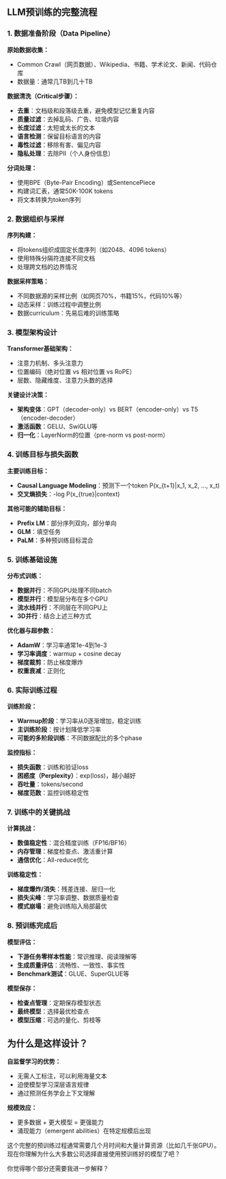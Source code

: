 ## LLM预训练的完整流程

### 1. 数据准备阶段（Data Pipeline）
**原始数据收集：**
- Common Crawl（网页数据）、Wikipedia、书籍、学术论文、新闻、代码仓库
- 数据量：通常几TB到几十TB

**数据清洗（Critical步骤）：**
- **去重**：文档级和段落级去重，避免模型记忆重复内容
- **质量过滤**：去掉乱码、广告、垃圾内容
- **长度过滤**：太短或太长的文本
- **语言检测**：保留目标语言的内容
- **毒性过滤**：移除有害、偏见内容
- **隐私处理**：去除PII（个人身份信息）

**分词处理：**
- 使用BPE（Byte-Pair Encoding）或SentencePiece
- 构建词汇表，通常50K-100K tokens
- 将文本转换为token序列

### 2. 数据组织与采样
**序列构建：**
- 将tokens组织成固定长度序列（如2048、4096 tokens）
- 使用特殊分隔符连接不同文档
- 处理跨文档的边界情况

**数据采样策略：**
- 不同数据源的采样比例（如网页70%，书籍15%，代码10%等）
- 动态采样：训练过程中调整比例
- 数据curriculum：先易后难的训练策略

### 3. 模型架构设计
**Transformer基础架构：**
- 注意力机制、多头注意力
- 位置编码（绝对位置 vs 相对位置 vs RoPE）
- 层数、隐藏维度、注意力头数的选择

**关键设计决策：**
- **架构变体**：GPT（decoder-only）vs BERT（encoder-only）vs T5（encoder-decoder）
- **激活函数**：GELU、SwiGLU等
- **归一化**：LayerNorm的位置（pre-norm vs post-norm）

### 4. 训练目标与损失函数
**主要训练目标：**
- **Causal Language Modeling**：预测下一个token P(x_{t+1}|x_1, x_2, ..., x_t)
- **交叉熵损失**：-log P(x_{true}|context)

**其他可能的辅助目标：**
- **Prefix LM**：部分序列双向，部分单向
- **GLM**：填空任务
- **PaLM**：多种预训练目标混合

### 5. 训练基础设施
**分布式训练：**
- **数据并行**：不同GPU处理不同batch
- **模型并行**：模型层分布在多个GPU
- **流水线并行**：不同层在不同GPU上
- **3D并行**：结合上述三种方式

**优化器与超参数：**
- **AdamW**：学习率通常1e-4到1e-3
- **学习率调度**：warmup + cosine decay
- **梯度裁剪**：防止梯度爆炸
- **权重衰减**：正则化

### 6. 实际训练过程
**训练阶段：**
- **Warmup阶段**：学习率从0逐渐增加，稳定训练
- **主训练阶段**：按计划降低学习率
- **可能的多阶段训练**：不同数据配比的多个phase

**监控指标：**
- **损失函数**：训练和验证loss
- **困惑度（Perplexity）**：exp(loss)，越小越好
- **吞吐量**：tokens/second
- **梯度范数**：监控训练稳定性

### 7. 训练中的关键挑战
**计算挑战：**
- **数值稳定性**：混合精度训练（FP16/BF16）
- **内存管理**：梯度检查点、激活重计算
- **通信优化**：All-reduce优化

**训练稳定性：**
- **梯度爆炸/消失**：残差连接、层归一化
- **损失尖峰**：学习率调整、数据质量检查
- **模式崩塌**：避免训练陷入局部最优

### 8. 预训练完成后
**模型评估：**
- **下游任务零样本性能**：常识推理、阅读理解等
- **生成质量评估**：流畅性、一致性、事实性
- **Benchmark测试**：GLUE、SuperGLUE等

**模型保存：**
- **检查点管理**：定期保存模型状态
- **最终模型**：选择最优检查点
- **模型压缩**：可选的量化、剪枝等

## 为什么是这样设计？

**自监督学习的优势：**
- 无需人工标注，可以利用海量文本
- 迫使模型学习深层语言规律
- 通过预测任务学会上下文理解

**规模效应：**
- 更多数据 + 更大模型 = 更强能力
- 涌现能力（emergent abilities）在特定规模后出现

这个完整的预训练过程通常需要几个月时间和大量计算资源（比如几千张GPU）。现在你理解为什么大多数公司选择直接使用预训练好的模型了吧？

你觉得哪个部分还需要我进一步解释？